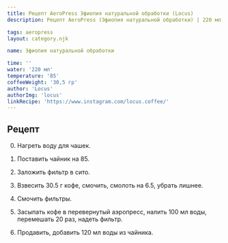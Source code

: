 ```yaml
---
title: Рецепт AeroPress Эфиопия натуральной обработки (Locus)
description: Рецепт AeroPress (Эфиопия натуральной обработки) | 220 мл | 30.5 г

tags: aeropress
layout: category.njk

name: Эфиопия натуральной обработки

time: ''
water: '220 мл'
temperature: '85'
coffeeWeight: '30,5 гр'
author: 'Locus'
authorImg: 'locus'
linkRecipe: 'https://www.instagram.com/locus.coffee/'
---
```


## Рецепт

0. Нагреть воду для чашек.

1. Поставить чайник на 85.

2. Заложить фильтр в сито.

3. Взвесить 30.5 г кофе, смочить, смолоть на 6.5, убрать лишнее.

4. Смочить фильтры.

5. Засыпать кофе в перевернутый аэропресс, налить 100 мл воды, перемешать 20 раз, надеть фильтр.

6. Продавить, добавить 120 мл воды из чайника.

<br>


